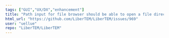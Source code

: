 ```yaml
---
tags: ["GUI","UX/DX","enhancement"]
title: "Path input for file browser should be able to open a file directly"
html_url: "https://github.com/LiberTEM/LiberTEM/issues/969"
user: "uellue"
repo: "LiberTEM/LiberTEM"
---
```


